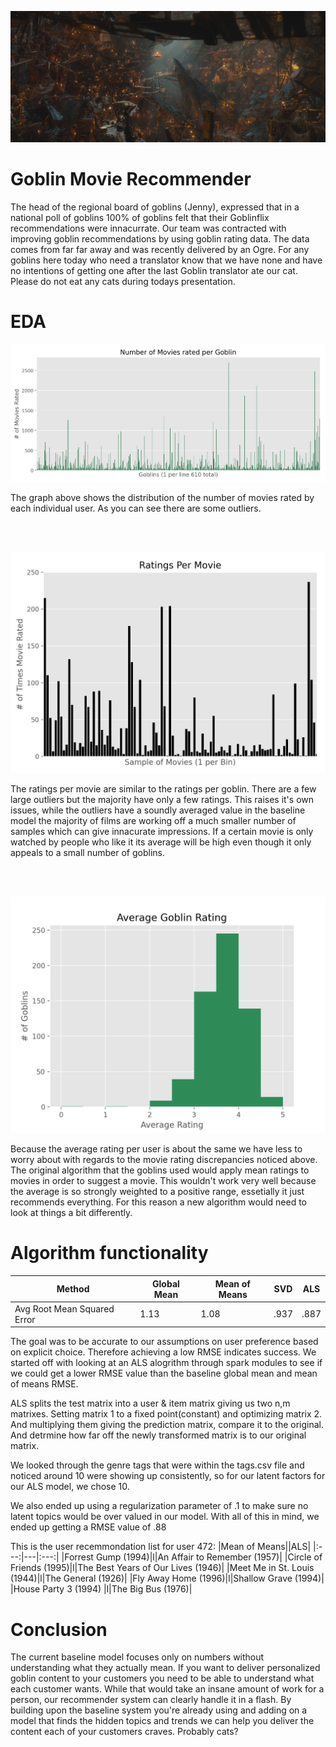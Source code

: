 ![Goblin Cav](images/goblintown.jpg)

# Goblin Movie Recommender
The head of the regional board of goblins (Jenny), expressed that in a national poll of goblins 100% of goblins felt that their Goblinflix recommendations were innacurrate. Our team was contracted with improving goblin recommendations by using goblin rating data. The data comes from far far away and was recently delivered by an Ogre. For any goblins here today who need a translator know that we have none and have no intentions of getting one after the last Goblin translator ate our cat. Please do not eat any cats during todays presentation.

# EDA

<p align="center">
<img src="images/movies_per_goblins.png">
</p>

The graph above shows the distribution of the number of movies rated by each individual user. As you can see there are some outliers.

<br/><br/>
<p align="center">
<img src="images/rat_per_movie.png">
</p>

The ratings per movie are similar to the ratings per goblin. There are a few large outliers but the majority have only a few ratings. 
This raises it's own issues, while the outliers have a soundly averaged value in the baseline model the majority of films are working off a much smaller number of samples which can give innacurate impressions. If a certain movie is only watched by people who like it its average will be high even though it only appeals to a small number of goblins.

<br/><br/>
<p align="center">
<img src="images/avg_gob_rat.png">
</p>

Because the average rating per user is about the same we have less to worry about with regards to the movie rating discrepancies noticed above. The original algorithm that the goblins used would apply mean ratings to movies in order to suggest a movie. This wouldn't work very well because the average is so strongly weighted to a positive range, essetially it just recommends everything. For this reason a new algorithm would need to look at things a bit differently.


# Algorithm functionality

| Method | Global Mean | Mean of Means | SVD |ALS|
|-----------------------------|-------------|---------------|------|---|
| Avg Root Mean Squared Error | 1.13 | 1.08 | .937 | .887|

The goal was to be accurate to our assumptions on user preference based on explicit choice.
Therefore achieving a low RMSE indicates success.
We started off with looking at an ALS alogrithm through spark modules to see if we could get a lower RMSE value than the baseline global mean and mean of means RMSE.

ALS splits the test matrix into a user & item matrix giving us two n,m matrixes.
Setting matrix 1 to a fixed point(constant) and optimizing matrix 2. And multiplying them giving 
the prediction matrix, compare it to the original. And detrmine how far off the newly transformed matrix
is to our original matrix.


We looked through the genre tags that were within the tags.csv file and noticed around 10 were showing up consistently, so for our latent factors for our ALS model, we chose 10.

We also ended up using a regularization parameter of .1 to make sure no latent topics would be over valued in our model.
With all of this in mind, we ended up getting a RMSE value of .88




This is the user recemmondation list for user 472:
|Mean of Means||ALS|
|:---:|---|:---:|
|Forrest Gump (1994)|l|An Affair to Remember (1957)|
|Circle of Friends (1995)|l|The Best Years of Our Lives (1946)|
|Meet Me in St. Louis (1944)|l|The General (1926)|
|Fly Away Home (1996)|l|Shallow Grave (1994)|
|House Party 3 (1994) |l|The Big Bus (1976)|


# Conclusion
The current baseline model focuses only on numbers without understanding what they actually mean. If you want to deliver personalized goblin content to your customers you need to be able to understand what each customer wants. While that would take an insane amount of work for a person, our recommender system can clearly handle it in a flash. By building upon the baseline system you're already using and adding on a model that finds the hidden topics and trends we can help you deliver the content each of your customers craves. Probably cats?
